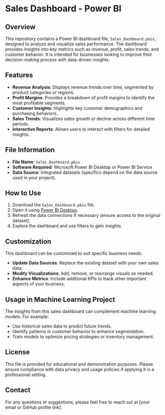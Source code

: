# Sales Dashboard - Power BI

## Overview
This repository contains a Power BI dashboard file, `Sales_Dashboard.pbix`, designed to analyze and visualize sales performance. The dashboard provides insights into key metrics such as revenue, profit, sales trends, and customer behavior. It is intended for businesses looking to improve their decision-making process with data-driven insights.

## Features
- **Revenue Analysis**: Displays revenue trends over time, segmented by product categories or regions.
- **Profit Margins**: Provides a breakdown of profit margins to identify the most profitable segments.
- **Customer Insights**: Highlights key customer demographics and purchasing behaviors.
- **Sales Trends**: Visualizes sales growth or decline across different time periods.
- **Interactive Reports**: Allows users to interact with filters for detailed insights.

## File Information
- **File Name**: `Sales_Dashboard.pbix`
- **Software Required**: Microsoft Power BI Desktop or Power BI Service
- **Data Source**: Integrated datasets (specifics depend on the data source used in your project).

## How to Use
1. Download the `Sales_Dashboard.pbix` file.
2. Open it using [Power BI Desktop](https://powerbi.microsoft.com/desktop/).
3. Refresh the data connections if necessary (ensure access to the original dataset).
4. Explore the dashboard and use filters to gain insights.

## Customization
This dashboard can be customized to suit specific business needs:
- **Update Data Sources**: Replace the existing dataset with your own sales data.
- **Modify Visualizations**: Add, remove, or rearrange visuals as needed.
- **Enhance Metrics**: Include additional KPIs to track other important aspects of your business.

## Usage in Machine Learning Project
The insights from this sales dashboard can complement machine learning models. For example:
- Use historical sales data to predict future trends.
- Identify patterns in customer behavior to enhance segmentation.
- Train models to optimize pricing strategies or inventory management.

## License
This file is provided for educational and demonstration purposes. Please ensure compliance with data privacy and usage policies if applying it in a professional setting.

## Contact
For any questions or suggestions, please feel free to reach out at [your email or GitHub profile link].
